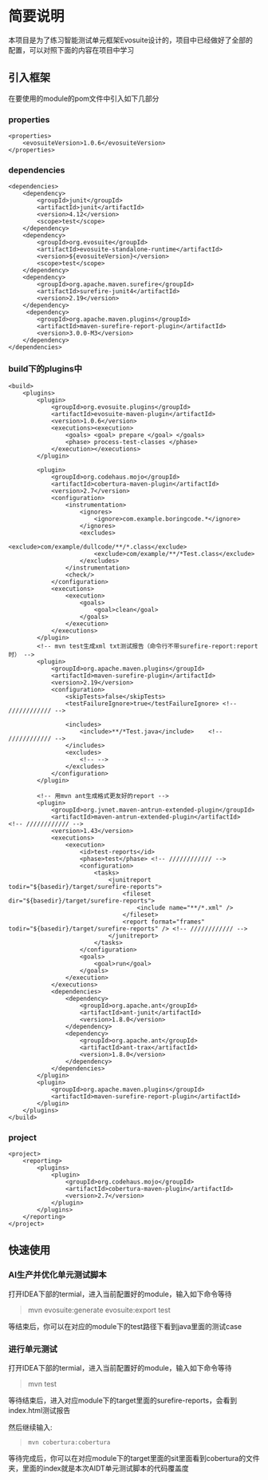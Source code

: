 # 简要说明

本项目是为了练习智能测试单元框架Evosuite设计的，项目中已经做好了全部的配置，可以对照下面的内容在项目中学习


## 引入框架
在要使用的module的pom文件中引入如下几部分


### properties

    <properties>
        <evosuiteVersion>1.0.6</evosuiteVersion>
    </properties>



### dependencies

    <dependencies>
        <dependency>
            <groupId>junit</groupId>
            <artifactId>junit</artifactId>
            <version>4.12</version>
            <scope>test</scope>
        </dependency>
        <dependency>
            <groupId>org.evosuite</groupId>
            <artifactId>evosuite-standalone-runtime</artifactId>
            <version>${evosuiteVersion}</version>
            <scope>test</scope>
        </dependency>
        <dependency>
            <groupId>org.apache.maven.surefire</groupId>
            <artifactId>surefire-junit4</artifactId>
            <version>2.19</version>
        </dependency>
         <dependency>
            <groupId>org.apache.maven.plugins</groupId>
            <artifactId>maven-surefire-report-plugin</artifactId>
            <version>3.0.0-M3</version>
        </dependency>
    </dependencies>


### build下的plugins中

            
    <build>
        <plugins>
            <plugin>
                <groupId>org.evosuite.plugins</groupId>
                <artifactId>evosuite-maven-plugin</artifactId>
                <version>1.0.6</version>
                <executions><execution>
                    <goals> <goal> prepare </goal> </goals>
                    <phase> process-test-classes </phase>
                </execution></executions>
            </plugin>

            <plugin>
                <groupId>org.codehaus.mojo</groupId>
                <artifactId>cobertura-maven-plugin</artifactId>
                <version>2.7</version>
                <configuration>
                    <instrumentation>
                        <ignores>
                            <ignore>com.example.boringcode.*</ignore>
                        </ignores>
                        <excludes>
                            <exclude>com/example/dullcode/**/*.class</exclude>
                            <exclude>com/example/**/*Test.class</exclude>
                        </excludes>
                    </instrumentation>
                    <check/>
                </configuration>
                <executions>
                    <execution>
                        <goals>
                            <goal>clean</goal>
                        </goals>
                    </execution>
                </executions>
            </plugin>
            <!-- mvn test生成xml txt测试报告（命令行不带surefire-report:report时） -->
            <plugin>
                <groupId>org.apache.maven.plugins</groupId>
                <artifactId>maven-surefire-plugin</artifactId>
				<version>2.19</version>
                <configuration>
					<skipTests>false</skipTests>
                    <testFailureIgnore>true</testFailureIgnore> <!-- //////////// -->
					
                    <includes>
                        <include>**/*Test.java</include>    <!-- //////////// -->
                    </includes>
                    <excludes>
                        <!-- -->
                    </excludes>
                </configuration>
            </plugin>

            <!-- 用mvn ant生成格式更友好的report -->
            <plugin>
                <groupId>org.jvnet.maven-antrun-extended-plugin</groupId>
                <artifactId>maven-antrun-extended-plugin</artifactId>   <!-- //////////// -->
                <version>1.43</version>
                <executions>
                    <execution>
                        <id>test-reports</id>
                        <phase>test</phase> <!-- //////////// -->
                        <configuration>
                            <tasks>
                                <junitreport todir="${basedir}/target/surefire-reports">
                                    <fileset dir="${basedir}/target/surefire-reports">
                                        <include name="**/*.xml" />
                                    </fileset>
                                    <report format="frames" todir="${basedir}/target/surefire-reports" /> <!-- //////////// -->
                                </junitreport>
                            </tasks>
                        </configuration>
                        <goals>
                            <goal>run</goal>
                        </goals>
                    </execution>
                </executions>
                <dependencies>
                    <dependency>
                        <groupId>org.apache.ant</groupId>
                        <artifactId>ant-junit</artifactId>
                        <version>1.8.0</version>
                    </dependency>
                    <dependency>
                        <groupId>org.apache.ant</groupId>
                        <artifactId>ant-trax</artifactId>
                        <version>1.8.0</version>
                    </dependency>
                </dependencies>
            </plugin>
            <plugin>
                <groupId>org.apache.maven.plugins</groupId>
                <artifactId>maven-surefire-report-plugin</artifactId>
            </plugin>
        </plugins>
    </build>


### project

    <project>
        <reporting>
            <plugins>
                <plugin>
                    <groupId>org.codehaus.mojo</groupId>
                    <artifactId>cobertura-maven-plugin</artifactId>
                    <version>2.7</version>
                </plugin>
            </plugins>
        </reporting>
    </project>


## 快速使用


### AI生产并优化单元测试脚本
打开IDEA下部的termial，进入当前配置好的module，输入如下命令等待

>    mvn evosuite:generate evosuite:export test

等结束后，你可以在对应的module下的test路径下看到java里面的测试case

### 进行单元测试

打开IDEA下部的termial，进入当前配置好的module，输入如下命令等待

>    mvn test

等待结束后，进入对应module下的target里面的surefire-reports，会看到index.html测试报告


然后继续输入:

>     mvn cobertura:cobertura
    
等待完成后，你可以在对应module下的target里面的sit里面看到cobertura的文件夹，里面的index就是本次AIDT单元测试脚本的代码覆盖度







